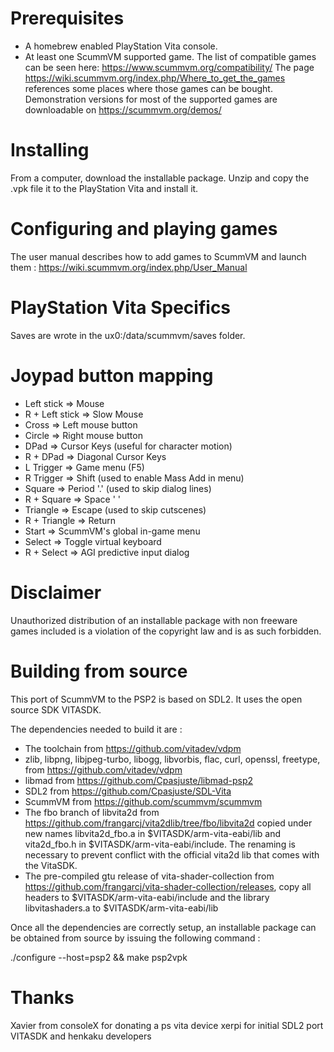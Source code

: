 Prerequisites
=============
- A homebrew enabled PlayStation Vita console.
- At least one ScummVM supported game. The list of compatible games can be seen here: https://www.scummvm.org/compatibility/
The page https://wiki.scummvm.org/index.php/Where_to_get_the_games references some places where those games can be bought. Demonstration versions for most of the supported games are downloadable on https://scummvm.org/demos/

Installing
==========
From a computer, download the installable package. Unzip and copy the .vpk file it to the PlayStation Vita and install it.

Configuring and playing games
=============================
The user manual describes how to add games to ScummVM and launch them : https://wiki.scummvm.org/index.php/User_Manual

PlayStation Vita Specifics
==========================
Saves are wrote in the ux0:/data/scummvm/saves folder.

Joypad button mapping
=====================
- Left stick     => Mouse
- R + Left stick => Slow Mouse
- Cross          => Left mouse button
- Circle         => Right mouse button
- DPad           => Cursor Keys (useful for character motion)
- R + DPad       => Diagonal Cursor Keys
- L Trigger      => Game menu (F5)
- R Trigger      => Shift (used to enable Mass Add in menu)
- Square         => Period '.' (used to skip dialog lines)
- R + Square     => Space ' '
- Triangle       => Escape (used to skip cutscenes)
- R + Triangle   => Return
- Start          => ScummVM's global in-game menu
- Select         => Toggle virtual keyboard
- R + Select     => AGI predictive input dialog

Disclaimer
==========
Unauthorized distribution of an installable package with non freeware games included is a violation of the copyright law and is as such forbidden.

Building from source
====================
This port of ScummVM to the PSP2 is based on SDL2. It uses the open source SDK VITASDK.

The dependencies needed to build it are :

- The toolchain from https://github.com/vitadev/vdpm
- zlib, libpng, libjpeg-turbo, libogg, libvorbis, flac, curl, openssl, freetype, from https://github.com/vitadev/vdpm
- libmad from https://github.com/Cpasjuste/libmad-psp2
- SDL2 from https://github.com/Cpasjuste/SDL-Vita
- ScummVM from https://github.com/scummvm/scummvm
- The fbo branch of libvita2d from https://github.com/frangarcj/vita2dlib/tree/fbo/libvita2d
copied under new names libvita2d_fbo.a in $VITASDK/arm-vita-eabi/lib and vita2d_fbo.h in $VITASDK/arm-vita-eabi/include. The renaming is necessary to prevent conflict with the official vita2d lib that comes with the VitaSDK.
- The pre-compiled gtu release of vita-shader-collection from https://github.com/frangarcj/vita-shader-collection/releases, copy all headers to $VITASDK/arm-vita-eabi/include and the library libvitashaders.a to $VITASDK/arm-vita-eabi/lib

Once all the dependencies are correctly setup, an installable package can be obtained from source by issuing the following command :

./configure --host=psp2 && make psp2vpk

Thanks
======
Xavier from consoleX for donating a ps vita device
xerpi for initial SDL2 port
VITASDK and henkaku developers
